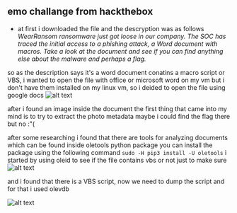 ## emo challange from hackthebox
- at first i downloaded the file and the descryption was as follows
*WearRansom ransomware just got loose in our company. The SOC has traced the initial access to a phishing attack, a Word document with macros. Take a look at the document and see if you can find anything else about the malware and perhaps a flag.*

so as the description says it's a word document conatins a macro script or VBS, i wanted to open the file with office or microsoft word on my vm but i don't have them installed on my linux vm, so i deided to open the file using google docs
![alt text](https://github.com/MohamedAboElnasr/CTF/assets/114421344/4e40e025-4c62-44f1-9655-b1cad08dc382)

after i found an image inside the document the first thing that came into my mind is to try to extract the photo metadata maybe i could find the flag there but no :"(

after some researching i found that there are tools for analyzing documents which can be found inside oletools python package
you can install the package using the following command
`sudo -H pip3 install -U oletools`
i started by using oleid to see if the file contains vbs or not just to make sure
![alt text](https://github.com/MohamedAboElnasr/CTF/assets/114421344/252ee383-43ae-456c-a18b-707c2e35cf24)



and i found that there is a VBS script, now we need to dump the script and for that i used olevdb 

![alt text](https://github.com/MohamedAboElnasr/CTF/assets/114421344/35a4d9ec-ca5e-4dcb-ab66-5751f6e5fff9)






